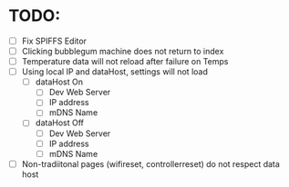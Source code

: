 # TODO:

- [ ] Fix SPIFFS Editor
- [ ] Clicking bubblegum machine does not return to index
- [ ] Temperature data will not reload after failure on Temps
- [ ] Using local IP and dataHost, settings will not load
    - [ ] dataHost On
        - [ ] Dev Web Server
        - [ ] IP address
        - [ ] mDNS Name
    - [ ] dataHost Off
        - [ ] Dev Web Server
        - [ ] IP address
        - [ ] mDNS Name
- [ ] Non-tradiitonal pages (wifireset, controllerreset) do not respect data host
